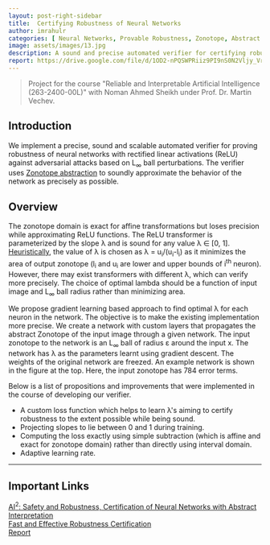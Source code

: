 ```yaml
---
layout: post-right-sidebar
title:  Certifying Robustness of Neural Networks
author: imrahulr
categories: [ Neural Networks, Provable Robustness, Zonotope, Abstract Interpretation ]
image: assets/images/13.jpg
description: A sound and precise automated verifier for certifying robustness of neural networks based on Zonotope abstraction.  
report: https://drive.google.com/file/d/1OD2-nPQSWPRiiz9PI9nS0N2Vljy_VriI/view?usp=sharing
---
```


> Project for the course "Reliable and Interpretable Artificial Intelligence (263-2400-00L)" with Noman Ahmed Sheikh under Prof. Dr. Martin Vechev.

## Introduction

We implement a precise, sound and scalable automated verifier for proving robustness of neural networks with rectified linear activations (ReLU) against adversarial attacks based on L<sub>&infin;</sub> ball perturbations. The verifier uses <a href="https://files.sri.inf.ethz.ch/website/papers/DeepZ.pdf">Zonotope abstraction</a> to soundly approximate the behavior of the network as precisely as possible.


## Overview

The zonotope domain is exact for affine transformations but loses precision while approximating ReLU functions. The ReLU transformer is parameterized by the slope &lambda; and is sound for any value &lambda; &isin; [0, 1]. <a href="https://files.sri.inf.ethz.ch/website/papers/DeepZ.pdf">Heuristically</a>, the value of &lambda; is chosen as &lambda;&nbsp;=&nbsp;u<sub>i</sub>/(u<sub>i</sub>-l<sub>i</sub>) as it minimizes the area of output zonotope (l<sub>i</sub> and u<sub>i</sub> are lower and upper bounds of i<sup>th</sup> neuron). However, there may exist transformers with different &lambda;, which can verify more precisely. The choice of optimal lambda should be a function of input image and L<sub>&infin;</sub> ball radius rather than minimizing area. 

We propose gradient learning based approach to find optimal &lambda; for each neuron in the network. The objective is to make the existing implementation more precise. We create a network with custom layers that propagates the abstract Zonotope of the input image through a given network. The input zonotope to the network is an L<sub>&infin;</sub> ball of radius &epsilon; around the input x. The network has &lambda; as the parameters learnt using gradient descent. The weights of the original network are freezed. An example network is shown in the figure at the top. Here, the input zonotope has 784 error terms.

Below is a list of propositions and improvements that were implemented in the course of developing our verifier.

- A custom loss function which helps to learn &lambda;'s aiming to certify robustness to the extent possible while being sound.
- Projecting slopes to lie between 0 and 1 during training.
- Computing the loss exactly using simple subtraction (which is affine and exact for zonotope domain) rather than directly using interval domain.
- Adaptive learning rate.

---

## Important Links

<a href="https://files.sri.inf.ethz.ch/website/papers/sp2018.pdf">AI<sup>2</sup>: Safety and Robustness, Certification of Neural Networks with Abstract Interpretation</a><br>
<a href="https://files.sri.inf.ethz.ch/website/papers/DeepZ.pdf">Fast and Effective Robustness Certification</a><br>
<a href="https://drive.google.com/file/d/1OD2-nPQSWPRiiz9PI9nS0N2Vljy_VriI/view?usp=sharing">Report</a>

